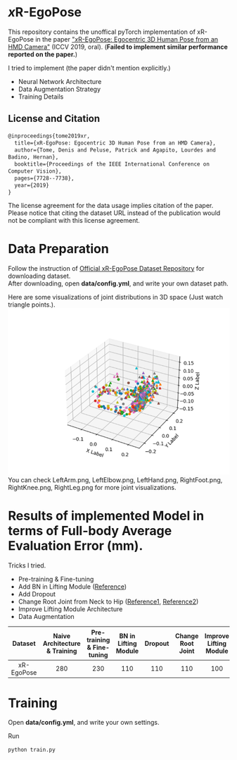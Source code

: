 # *x*R-EgoPose

This repository contains the unoffical pyTorch implementation of xR-EgoPose in the paper ["*x*R-EgoPose: Egocentric 3D Human Pose from an HMD Camera"](http://openaccess.thecvf.com/content_ICCV_2019/papers/Tome_xR-EgoPose_Egocentric_3D_Human_Pose_From_an_HMD_Camera_ICCV_2019_paper.pdf) (ICCV 2019, oral). (**Failed to implement similar performance reported on the paper.**)

I tried to implement (the paper didn't mention explicitly.)
* Neural Network Architecture
* Data Augmentation Strategy
* Training Details

## License and Citation

```
@inproceedings{tome2019xr,
  title={xR-EgoPose: Egocentric 3D Human Pose from an HMD Camera},
  author={Tome, Denis and Peluse, Patrick and Agapito, Lourdes and Badino, Hernan},
  booktitle={Proceedings of the IEEE International Conference on Computer Vision},
  pages={7728--7738},
  year={2019}
}
```

The license agreement for the data usage implies citation of the paper. Please notice that citing the dataset URL instead of the publication would not be compliant with this license agreement.

# Data Preparation

Follow the instruction of [Official xR-EgoPose Dataset Repository](https://github.com/facebookresearch/xR-EgoPose) for downloading dataset.  
After downloading, open **data/config.yml**, and write your own dataset path.

Here are some visualizations of joint distributions in 3D space (Just watch triangle points.).
![img](LeftArm.png)  
You can check LeftArm.png, LeftElbow.png, LeftHand.png, RightFoot.png, RightKnee.png, RightLeg.png for more joint visualizations.

# Results of implemented Model in terms of Full-body Average Evaluation Error (mm).

Tricks I tried.
* Pre-training & Fine-tuning
* Add BN in Lifting Module ([Reference](https://arxiv.org/abs/1705.03098))
* Add Dropout
* Change Root Joint from Neck to Hip ([Reference1](https://arxiv.org/abs/2008.09047), [Reference2](https://arxiv.org/abs/2008.03713))
* Improve Lifting Module Architecture
* Data Augmentation


</ul>
<table>
<thead>
<tr>
<th align="center">Dataset</th>
<th align="center">Naive Architecture & Training</th>
<th align="center">Pre-training & Fine-tuning</th>
<th align="center">BN in Lifting Module</th>
<th align="center">Dropout</th>
<th align="center">Change Root Joint</th>
<th align="center">Improve Lifting Module</th>
<th align="center">Data Augmentation</th>
<th align="center">ICCV19</th>
</tr>
</thead>
<tbody>
<tr>
<td align="center">xR-EgoPose</td>
<td align="center">280</td>
<td align="center">230</td>
<td align="center">110</td>
<td align="center">110</td>
<td align="center">110</td>
<td align="center">100</td>
<td align="center">100</td>
<td align="center">58</td>
</tr>
</tbody></table>

# Training

Open **data/config.yml**, and write your own settings.

Run
```
python train.py
```
